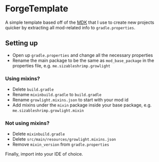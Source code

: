 # ForgeTemplate

A simple template based off of the [MDK](https://github.com/MinecraftForge/MinecraftForge/tree/1.16.x/mdk) that I use to create new projects quicker by extracting all mod-related info to `gradle.properties`.

## Setting up
* Open up `gradle.properties` and change all the necessary properties
* Rename the main package to be the same as `mod_base_package` in the properties file, e.g. `me.sizableshrimp.growlight`

### Using mixins?
* Delete `build.gradle`
* Rename `mixinbuild.gradle` to `build.gradle`
* Rename `growlight.mixins.json` to start with your mod id
* Add mixins under the `mixin` package inside your base package, e.g. `me.sizableshrimp.growlight.mixin`

### Not using mixins?
* Delete `mixinbuild.gradle`
* Delete `src/main/resources/growlight.mixins.json`
* Remove `mixin_version` from `gradle.properties`

Finally, import into your IDE of choice.